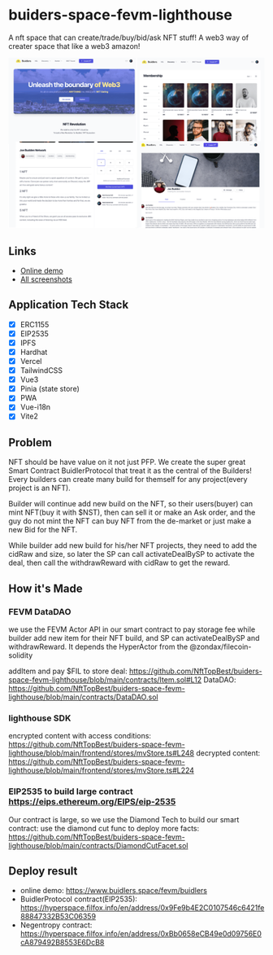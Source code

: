 # buiders-space-fevm-lighthouse

A nft space that can create/trade/buy/bid/ask NFT stuff! A web3 way of creater space that like a web3 amazon!

<img src="./screenshot.png" />

## Links

* [Online demo](https://www.buidlers.space)
* [All screenshots](./screenshot/)

## Application Tech Stack

* [x] ERC1155
* [x] EIP2535
* [x] IPFS
* [x] Hardhat
* [x] Vercel
* [x] TailwindCSS
* [x] Vue3
* [x] Pinia (state store)
* [x] PWA
* [x] Vue-i18n
* [x] Vite2

## Problem

NFT should be have value on it not just PFP. We create the super great Smart Contract BuidlerProtocol that treat it as the central of the Builders! Every builders can create many build for themself for any project(every project is an NFT).

Builder will continue add new build on the NFT, so their users(buyer) can mint NFT(buy it with $NST), then can sell it or make an Ask order, and the guy do not mint the NFT can buy NFT from the de-market or just make a new Bid for the NFT.

While builder add new build for his/her NFT projects, they need to add the cidRaw and size, so later the SP can call activateDealBySP to activate the deal, then call the withdrawReward with cidRaw to get the reward.

## How it's Made

### FEVM DataDAO

we use the FEVM Actor API in our smart contract to pay storage fee while builder add new item for their NFT build, and SP can activateDealBySP and withdrawReward. It depends the HyperActor from the @zondax/filecoin-solidity

addItem and pay $FIL to store deal: <https://github.com/NftTopBest/buiders-space-fevm-lighthouse/blob/main/contracts/Item.sol#L12>
DataDAO: <https://github.com/NftTopBest/buiders-space-fevm-lighthouse/blob/main/contracts/DataDAO.sol>

### lighthouse SDK

encrypted content with access conditions: <https://github.com/NftTopBest/buiders-space-fevm-lighthouse/blob/main/frontend/stores/mvStore.ts#L248>
decrypted content: <https://github.com/NftTopBest/buiders-space-fevm-lighthouse/blob/main/frontend/stores/mvStore.ts#L224>

### EIP2535 to build large contract <https://eips.ethereum.org/EIPS/eip-2535>

Our contract is large, so we use the Diamond Tech to build our smart contract: use the diamond cut func to deploy more facts: <https://github.com/NftTopBest/buiders-space-fevm-lighthouse/blob/main/contracts/DiamondCutFacet.sol>

## Deploy result

* online demo: <https://www.buidlers.space/fevm/buidlers>
* BuidlerProtocol contract(EIP2535): <https://hyperspace.filfox.info/en/address/0x9Fe9b4E2C0107546c6421fe88847332B53C06359>
* Negentropy contract: <https://hyperspace.filfox.info/en/address/0xBb0658eCB49e0d09756E0cA879492B8553E6DcB8>
